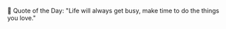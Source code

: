 <!-- start quote -->
💬 Quote of the Day: "Life will always get busy, make time to do the things you love."
<!-- end quote -->